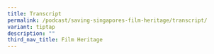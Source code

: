 ```yaml
---
title: Transcript
permalink: /podcast/saving-singapores-film-heritage/transcript/
variant: tiptap
description: ""
third_nav_title: Film Heritage
---
```

